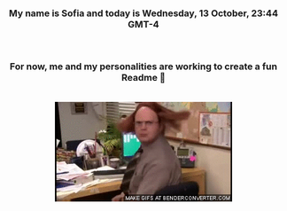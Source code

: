 


<div align="center">
<h3 >My name is Sofia and today is Wednesday, 13 October, 23:44 GMT-4</h3><br>
<h3 >For now, me and my personalities are working to create a fun Readme 👋
</h3><br>
<img src='img/dwight.gif' alt='working...'/>
</div>
